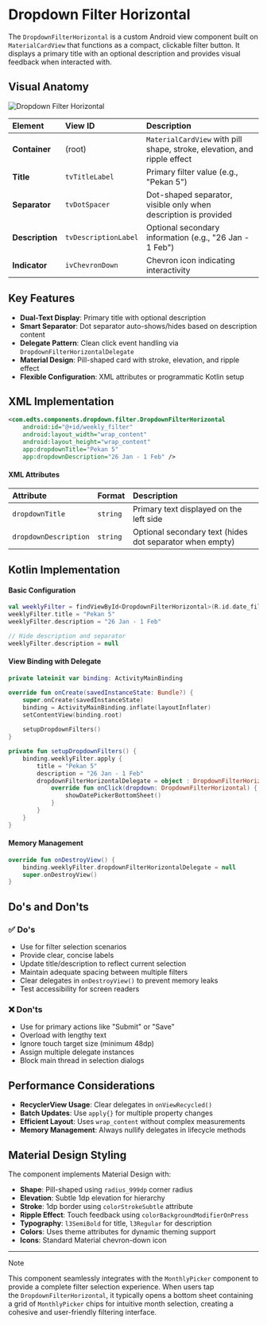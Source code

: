 # Dropdown Filter Horizontal

The `DropdownFilterHorizontal` is a custom Android view component built on `MaterialCardView` that functions as a compact, clickable filter button. It displays a primary title with an optional description and provides visual feedback when interacted with.

## Visual Anatomy

![Dropdown Filter Horizontal](https://res.cloudinary.com/fauzanspratama/image/upload/v1759299514/Dropdown_Filter_Horizontal_bmyhjt.png)

| Element         | View ID              | Description                                                                 |
| :-------------- | :------------------- | :-------------------------------------------------------------------------- |
| **Container**   | (root)               | `MaterialCardView` with pill shape, stroke, elevation, and ripple effect    |
| **Title**       | `tvTitleLabel`       | Primary filter value (e.g., "Pekan 5")                                      |
| **Separator**   | `tvDotSpacer`        | Dot-shaped separator, visible only when description is provided             |
| **Description** | `tvDescriptionLabel` | Optional secondary information (e.g., "26 Jan - 1 Feb")                     |
| **Indicator**   | `ivChevronDown`      | Chevron icon indicating interactivity                                       |

## Key Features
- **Dual-Text Display**: Primary title with optional description
- **Smart Separator**: Dot separator auto-shows/hides based on description content
- **Delegate Pattern**: Clean click event handling via `DropdownFilterHorizontalDelegate`
- **Material Design**: Pill-shaped card with stroke, elevation, and ripple effect
- **Flexible Configuration**: XML attributes or programmatic Kotlin setup

## XML Implementation

```xml
<com.edts.components.dropdown.filter.DropdownFilterHorizontal
    android:id="@+id/weekly_filter"
    android:layout_width="wrap_content"
    android:layout_height="wrap_content"
    app:dropdownTitle="Pekan 5"
    app:dropdownDescription="26 Jan - 1 Feb" />
```

#### XML Attributes
| Attribute             | Format   | Description                                                                 |
| :-------------------- | :------- | :-------------------------------------------------------------------------- |
| `dropdownTitle`       | `string` | Primary text displayed on the left side                                     |
| `dropdownDescription` | `string` | Optional secondary text (hides dot separator when empty)                    |

## Kotlin Implementation

#### Basic Configuration
```kotlin
val weeklyFilter = findViewById<DropdownFilterHorizontal>(R.id.date_filter)
weeklyFilter.title = "Pekan 5"
weeklyFilter.description = "26 Jan - 1 Feb"

// Hide description and separator
weeklyFilter.description = null
```

#### View Binding with Delegate
```kotlin
private lateinit var binding: ActivityMainBinding

override fun onCreate(savedInstanceState: Bundle?) {
    super.onCreate(savedInstanceState)
    binding = ActivityMainBinding.inflate(layoutInflater)
    setContentView(binding.root)
    
    setupDropdownFilters()
}

private fun setupDropdownFilters() {
    binding.weeklyFilter.apply {
        title = "Pekan 5"
        description = "26 Jan - 1 Feb"
        dropdownFilterHorizontalDelegate = object : DropdownFilterHorizontalDelegate {
            override fun onClick(dropdown: DropdownFilterHorizontal) {
                showDatePickerBottomSheet()
            }
        }
    }
}
```

#### Memory Management
```kotlin
override fun onDestroyView() {
    binding.weeklyFilter.dropdownFilterHorizontalDelegate = null
    super.onDestroyView()
}
```

## Do's and Don'ts

### ✅ Do's
- Use for filter selection scenarios
- Provide clear, concise labels
- Update title/description to reflect current selection
- Maintain adequate spacing between multiple filters
- Clear delegates in `onDestroyView()` to prevent memory leaks
- Test accessibility for screen readers

### ❌ Don'ts
- Use for primary actions like "Submit" or "Save"
- Overload with lengthy text
- Ignore touch target size (minimum 48dp)
- Assign multiple delegate instances
- Block main thread in selection dialogs

## Performance Considerations

- **RecyclerView Usage**: Clear delegates in `onViewRecycled()`
- **Batch Updates**: Use `apply{}` for multiple property changes
- **Efficient Layout**: Uses `wrap_content` without complex measurements
- **Memory Management**: Always nullify delegates in lifecycle methods

## Material Design Styling

The component implements Material Design with:

- **Shape**: Pill-shaped using `radius_999dp` corner radius
- **Elevation**: Subtle 1dp elevation for hierarchy
- **Stroke**: 1dp border using `colorStrokeSubtle` attribute
- **Ripple Effect**: Touch feedback using `colorBackgroundModifierOnPress`
- **Typography**: `l3SemiBold` for title, `l3Regular` for description
- **Colors**: Uses theme attributes for dynamic theming support
- **Icons**: Standard Material chevron-down icon

---

> [!note]
> This component seamlessly integrates with the `MonthlyPicker` component to provide a complete filter selection experience. When users tap the `DropdownFilterHorizontal`, it typically opens a bottom sheet containing a grid of `MonthlyPicker` chips for intuitive month selection, creating a cohesive and user-friendly filtering interface.

